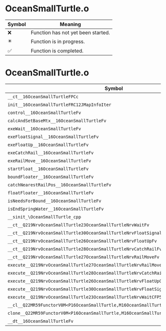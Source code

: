 # OceanSmallTurtle.o
| Symbol | Meaning 
| ------------- | ------------- 
| :x: | Function has not yet been started. 
| :eight_pointed_black_star: | Function is in progress. 
| :white_check_mark: | Function is completed. 


# OceanSmallTurtle.o
| Symbol | Decompiled? |
| ------------- | ------------- |
| `__ct__16OceanSmallTurtleFPCc` | :x: |
| `init__16OceanSmallTurtleFRC12JMapInfoIter` | :x: |
| `control__16OceanSmallTurtleFv` | :x: |
| `calcAndSetBaseMtx__16OceanSmallTurtleFv` | :x: |
| `exeWait__16OceanSmallTurtleFv` | :x: |
| `exeFloatSignal__16OceanSmallTurtleFv` | :x: |
| `exeFloatUp__16OceanSmallTurtleFv` | :x: |
| `exeCatchRail__16OceanSmallTurtleFv` | :x: |
| `exeRailMove__16OceanSmallTurtleFv` | :x: |
| `startFloat__16OceanSmallTurtleFv` | :x: |
| `boundFloater__16OceanSmallTurtleFv` | :x: |
| `catchNearestRailPos__16OceanSmallTurtleFv` | :x: |
| `floatFloater__16OceanSmallTurtleFv` | :x: |
| `isNeedsForBound__16OceanSmallTurtleFv` | :x: |
| `isEndSpringWater__16OceanSmallTurtleFv` | :x: |
| `__sinit_\OceanSmallTurtle_cpp` | :x: |
| `__ct__Q219NrvOceanSmallTurtle23OceanSmallTurtleNrvWaitFv` | :x: |
| `__ct__Q219NrvOceanSmallTurtle30OceanSmallTurtleNrvFloatSignalFv` | :x: |
| `__ct__Q219NrvOceanSmallTurtle26OceanSmallTurtleNrvFloatUpFv` | :x: |
| `__ct__Q219NrvOceanSmallTurtle28OceanSmallTurtleNrvCatchRailFv` | :x: |
| `__ct__Q219NrvOceanSmallTurtle27OceanSmallTurtleNrvRailMoveFv` | :x: |
| `execute__Q219NrvOceanSmallTurtle27OceanSmallTurtleNrvRailMoveCFP5Spine` | :x: |
| `execute__Q219NrvOceanSmallTurtle28OceanSmallTurtleNrvCatchRailCFP5Spine` | :x: |
| `execute__Q219NrvOceanSmallTurtle26OceanSmallTurtleNrvFloatUpCFP5Spine` | :x: |
| `execute__Q219NrvOceanSmallTurtle30OceanSmallTurtleNrvFloatSignalCFP5Spine` | :x: |
| `execute__Q219NrvOceanSmallTurtle23OceanSmallTurtleNrvWaitCFP5Spine` | :x: |
| `__cl__Q22MR59FunctorV0M<P16OceanSmallTurtle,M16OceanSmallTurtleFPCvPv_v>CFv` | :x: |
| `clone__Q22MR59FunctorV0M<P16OceanSmallTurtle,M16OceanSmallTurtleFPCvPv_v>CFP7JKRHeap` | :x: |
| `__dt__16OceanSmallTurtleFv` | :x: |
